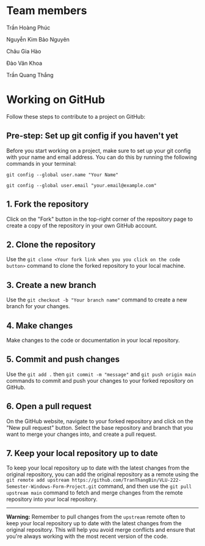 # Team members

Trần Hoàng Phúc

Nguyễn Kim Bảo Nguyên

Châu Gia Hào

Đào Văn Khoa

Trần Quang Thắng

# Working on GitHub

Follow these steps to contribute to a project on GitHub:

## Pre-step: Set up git config if you haven't yet

Before you start working on a project, make sure to set up your git config with your name and email address. You can do this by running the following commands in your terminal:

`git config --global user.name "Your Name"`

`git config --global user.email "your.email@example.com"`

## 1. Fork the repository

Click on the "Fork" button in the top-right corner of the repository page to create a copy of the repository in your own GitHub account.

## 2. Clone the repository

Use the `git clone <Your fork link when you you click on the code button>` command to clone the forked repository to your local machine.

## 3. Create a new branch

Use the `git checkout -b "Your branch name"` command to create a new branch for your changes.

## 4. Make changes

Make changes to the code or documentation in your local repository.

## 5. Commit and push changes

Use the `git add .` then `git commit -m "message"` and `git push origin main` commands to commit and push your changes to your forked repository on GitHub.

## 6. Open a pull request

On the GitHub website, navigate to your forked repository and click on the "New pull request" button. Select the base repository and branch that you want to merge your changes into, and create a pull request.

## 7. Keep your local repository up to date

To keep your local repository up to date with the latest changes from the original repository, you can add the original repository as a remote using the `git remote add upstream https://github.com/TranThangBin/VLU-222-Semester-Windows-Form-Project.git` command, and then use the `git pull upstream main` command to fetch and merge changes from the remote repository into your local repository.

---

**Warning:** Remember to pull changes from the `upstream` remote often to keep your local repository up to date with the latest changes from the original repository. This will help you avoid merge conflicts and ensure that you're always working with the most recent version of the code.
